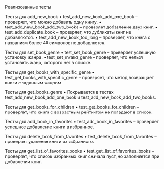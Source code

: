 Реализованные тесты

Тесты для add_new_book
	•	test_add_new_book_add_one_book – проверяет, что можно добавить одну книгу.
	•	test_add_new_book_add_two_books – проверяет добавление двух книг.
	•	test_add_duplicate_book – проверяет, что дубликаты книг не добавляются.
	•	test_add_new_book_too_long – проверяет, что книга с названием более 40 символов не добавляется.

Тесты для set_book_genre
	•	test_set_book_genre – проверяет успешную установку жанра.
	•	test_set_invalid_genre – проверяет, что нельзя установить жанр, которого нет в списке.

Тесты для get_books_with_specific_genre
	•	test_get_books_with_specific_genre – проверяет, что метод возвращает книги с заданным жанром.

Тесты для get_books_genre
	•	Покрывается в тестах test_add_new_book_add_one_book и test_add_new_book_add_two_books.

Тесты для get_books_for_children
	•	test_get_books_for_children – проверяет, что книги с возрастным рейтингом не попадают в список.

Тесты для add_book_in_favorites
	•	test_add_book_in_favorites – проверяет успешное добавление книги в избранное.

Тесты для delete_book_from_favorites
	•	test_delete_book_from_favorites – проверяет удаление книги из избранного.

Тесты для get_list_of_favorites_books
	•	test_get_list_of_favorites_books – проверяет, что список избранных книг сначала пуст, но заполняется при добавлении книг.
